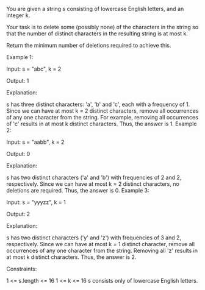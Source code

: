 You are given a string s consisting of lowercase English letters, and an integer k.

Your task is to delete some (possibly none) of the characters in the string so that the number of distinct characters in the resulting string is at most k.

Return the minimum number of deletions required to achieve this.

 

Example 1:

Input: s = "abc", k = 2

Output: 1

Explanation:

s has three distinct characters: 'a', 'b' and 'c', each with a frequency of 1.
Since we can have at most k = 2 distinct characters, remove all occurrences of any one character from the string.
For example, removing all occurrences of 'c' results in at most k distinct characters. Thus, the answer is 1.
Example 2:

Input: s = "aabb", k = 2

Output: 0

Explanation:

s has two distinct characters ('a' and 'b') with frequencies of 2 and 2, respectively.
Since we can have at most k = 2 distinct characters, no deletions are required. Thus, the answer is 0.
Example 3:

Input: s = "yyyzz", k = 1

Output: 2

Explanation:

s has two distinct characters ('y' and 'z') with frequencies of 3 and 2, respectively.
Since we can have at most k = 1 distinct character, remove all occurrences of any one character from the string.
Removing all 'z' results in at most k distinct characters. Thus, the answer is 2.
 

Constraints:

1 <= s.length <= 16
1 <= k <= 16
s consists only of lowercase English letters.